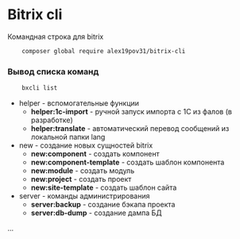 # Bitrix cli

Командная строка для bitrix

```bash
    composer global require alex19pov31/bitrix-cli
```

### Вывод списка команд

```bash
    bxcli list
```

* helper - вспомогательные функции
    * **helper:1c-import** - ручной запуск импорта с 1С из фалов (в разработке)
    * **helper:translate** - автоматический перевод сообщений из локальной папки lang
* new - создание новых сущностей bitrix
    * **new:component** - создать компонент
    * **new:component-template** - создать шаблон компонента
    * **new:module** - создать модуль
    * **new:project** - создать проект
    * **new:site-template** - создать шаблон сайта
* server - команды администрирования
    * **server:backup** - создание бэкапа проекта
    * **server:db-dump** - создание дампа БД

...